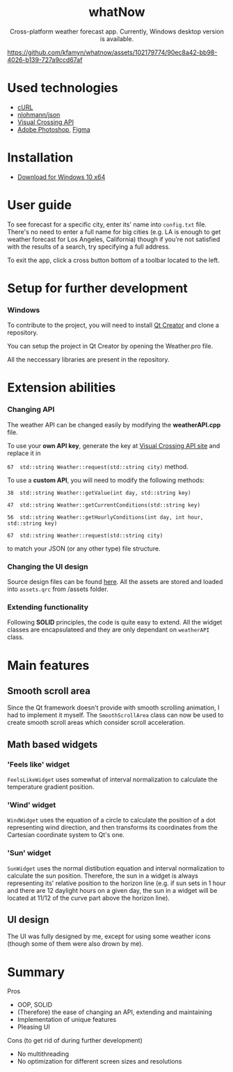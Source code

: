 <h1 align=center>whatNow</h1>

<p align=center>Cross-platform weather forecast app. Currently, Windows desktop version is available.</p>


https://github.com/kfamyn/whatnow/assets/102179774/90ec8a42-bb98-4026-b139-727a9ccd67af


# Used technologies

- [cURL](https://github.com/curl/curl)
- [nlohmann/json](https://github.com/nlohmann/json)
- [Visual Crossing API](https://www.visualcrossing.com/weather-api)
- [Adobe Photoshop](https://www.adobe.com/products/photoshop.html), [Figma](https://www.figma.com)

# Installation

- [Download for Windows 10 x64](https://drive.google.com/drive/folders/1F6kvKCWHBaDPzXyZoUNG7M9hawGleJDz?usp=sharing)

# User guide

To see forecast for a specific city, enter its' name into ```config.txt``` file. There's no need to enter a full name for big cities (e.g. LA is enough to get 
weather forecast for Los Angeles, California) though if you're not satisfied with the results of a search, try specifying a full address.

To exit the app, click a cross button bottom of a toolbar located to the left.

# Setup for further development

### Windows

To contribute to the project, you will need to install [Qt Creator](https://www.qt.io/offline-installers) and clone a repository.

You can setup the project in Qt Creator by opening the Weather.pro file.

All the neccessary libraries are present in the repository.

# Extension abilities

### Changing API

The weather API can be changed easily by modifying the **weatherAPI.cpp** file.

To use your **own API key**, generate the key at [Visual Crossing API site](https://www.visualcrossing.com/weather-api) and replace it in 

```67  std::string Weather::request(std::string city)``` method.

To use a **custom API**, you will need to modify the following methods:

```38  std::string Weather::getValue(int day, std::string key)```

```47  std::string Weather::getCurrentConditions(std::string key)```

```56  std::string Weather::getHourlyConditions(int day, int hour, std::string key)```

```67  std::string Weather::request(std::string city)```

to match your JSON (or any other type) file structure.

### Changing the UI design

Source design files can be found [here](). All the assets are stored and loaded into ```assets.qrc``` from /assets folder.

### Extending functionality

Following **SOLID** principles, the code is quite easy to extend. All the widget classes are encapsulateed and they are only dependant on ```weatherAPI``` class.

# Main features

## Smooth scroll area

Since the Qt framework doesn't provide with smooth scrolling animation, I had to implement it myself.
The ```SmoothScrollArea``` class can now be used to create smooth scroll areas which consider scroll acceleration.

## Math based widgets

### 'Feels like' widget

```FeelsLikeWidget``` uses somewhat of interval normalization to calculate the temperature gradient position.

### 'Wind' widget

```WindWidget``` uses the equation of a circle to calculate the position of a dot representing wind direction, and then transforms its coordinates from 
the Cartesian coordinate system to Qt's one.

### 'Sun' widget

```SunWidget``` uses the normal distibution equation and interval normalization to calculate the sun position. Therefore, the sun in a widget is always 
representing its' relative position to the horizon line (e.g. if sun sets in 1 hour and there are 12 daylight hours on a given day, the sun in a widget will
be located at 11/12 of the curve part above the horizon line).

## UI design

The UI was fully designed by me, except for using some weather icons (though some of them were also drown by me).

# Summary

Pros

- OOP, SOLID
- (Therefore) the ease of changing an API, extending and maintaining
- Implementation of unique features
- Pleasing UI

Cons (to get rid of during further development)

- No multithreading
- No optimization for different screen sizes and resolutions
